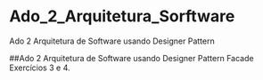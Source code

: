 # Ado_2_Arquitetura_Sorftware
Ado 2 Arquitetura de Software usando Designer  Pattern 


##Ado 2 Arquitetura de Software usando Designer  Pattern Facade Exercícios 3 e 4.
